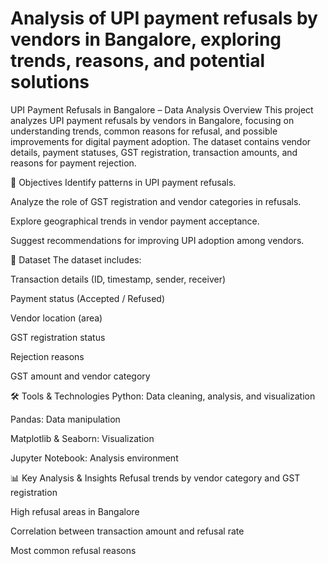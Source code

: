 # Analysis of UPI payment refusals by vendors in Bangalore, exploring trends, reasons, and potential solutions

UPI Payment Refusals in Bangalore – Data Analysis
Overview
This project analyzes UPI payment refusals by vendors in Bangalore, focusing on understanding trends, common reasons for refusal, and possible improvements for digital payment adoption.
The dataset contains vendor details, payment statuses, GST registration, transaction amounts, and reasons for payment rejection.

🎯 Objectives
Identify patterns in UPI payment refusals.

Analyze the role of GST registration and vendor categories in refusals.

Explore geographical trends in vendor payment acceptance.

Suggest recommendations for improving UPI adoption among vendors.

📂 Dataset
The dataset includes:

Transaction details (ID, timestamp, sender, receiver)

Payment status (Accepted / Refused)

Vendor location (area)

GST registration status

Rejection reasons

GST amount and vendor category

🛠️ Tools & Technologies
Python: Data cleaning, analysis, and visualization

Pandas: Data manipulation

Matplotlib & Seaborn: Visualization

Jupyter Notebook: Analysis environment

📊 Key Analysis & Insights
Refusal trends by vendor category and GST registration

High refusal areas in Bangalore

Correlation between transaction amount and refusal rate

Most common refusal reasons
